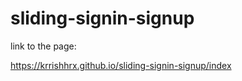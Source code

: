 # sliding-signin-signup


link to the page:

https://krrishhrx.github.io/sliding-signin-signup/index
